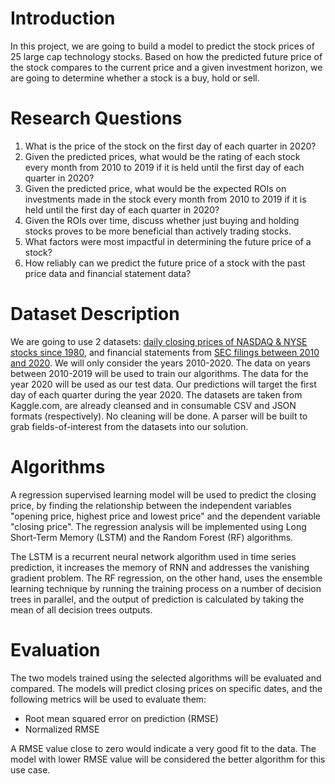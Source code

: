 # Introduction
In this project, we are going to build a model to predict the stock prices of 25 large cap technology stocks. Based on how the predicted future price of the stock compares to the current price and a given investment horizon, we are going to determine whether a stock is a buy, hold or sell.

# Research Questions
1. What is the price of the stock on the first day of each quarter in 2020?
2. Given the predicted prices, what would be the rating of each stock every month from 2010 to 2019 if it is held until the first day of each quarter in 2020?
3. Given the predicted price, what would be the expected ROIs on investments made in the stock every month from 2010 to 2019 if it is held until the first day of each quarter in 2020?
4. Given the ROIs over time, discuss whether just buying and holding stocks proves to be more beneficial than actively trading stocks. 
5. What factors were most impactful in determining the future price of a stock? 
6. How reliably can we predict the future price of a stock with the past price data and financial statement data? 

# Dataset Description
We are going to use 2 datasets: [daily closing prices of NASDAQ & NYSE stocks since 1980](https://www.kaggle.com/qks1lver/nasdaq-and-nyse-stocks-histories), and financial statements from [SEC filings between 2010 and 2020](https://www.kaggle.com/finnhub/reported-financials). We will only consider the years 2010-2020. The data on years between 2010-2019 will be used to train our algorithms. The data for the year 2020 will be used as our test data. Our predictions will target the first day of each quarter during the year 2020. The datasets are taken from Kaggle.com, are already cleansed and in consumable CSV and JSON formats (respectively). No cleaning will be done. A parser will be built to grab fields-of-interest from the datasets into our solution.

# Algorithms
A regression supervised learning model will be used to predict the closing price, by finding the relationship between the independent variables "opening price, highest price and lowest price" and the dependent variable "closing price". The regression analysis will be implemented using Long Short-Term Memory (LSTM) and the Random Forest (RF) algorithms.

The LSTM is a recurrent neural network algorithm used in time series prediction, it increases the memory of RNN and addresses the vanishing gradient problem. The RF regression, on the other hand, uses the ensemble learning technique by running the training process on a number of decision trees in parallel, and the output of prediction is calculated by taking the mean of all decision trees outputs.

# Evaluation
The two models trained using the selected algorithms will be evaluated and compared. The models will predict closing prices on specific dates, and the following metrics will be used to evaluate them:
- Root mean squared error on prediction (RMSE)
- Normalized RMSE

A RMSE value close to zero would indicate a very good fit to the data. The model with lower RMSE value will be considered the better algorithm for this use case.
